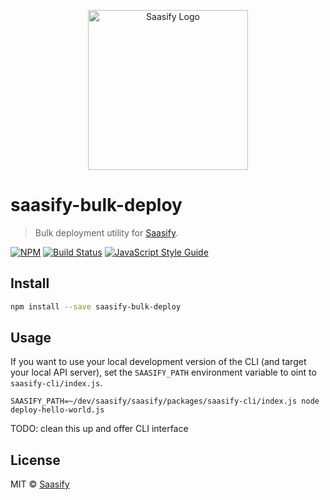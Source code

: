 <p align="center">
  <a href="https://saasify.sh" title="Saasify">
    <img src="https://raw.githubusercontent.com/saasify-sh/saasify/master/logo-vert-white@4x.png" alt="Saasify Logo" width="256" />
  </a>
</p>

# saasify-bulk-deploy

> Bulk deployment utility for [Saasify](https://saasify.sh).

[![NPM](https://img.shields.io/npm/v/saasify-bulk-deploy.svg)](https://www.npmjs.com/package/saasify-bulk-deploy) [![Build Status](https://travis-ci.com/saasify-sh/saasify.svg?branch=master)](https://travis-ci.com/saasify-sh/saasify) [![JavaScript Style Guide](https://img.shields.io/badge/code_style-standard-brightgreen.svg)](https://standardjs.com)

## Install

```bash
npm install --save saasify-bulk-deploy
```

## Usage

If you want to use your local development version of the CLI (and target your local API server), set the `SAASIFY_PATH` environment variable to oint to `saasify-cli/index.js`.

```
SAASIFY_PATH=~/dev/saasify/saasify/packages/saasify-cli/index.js node deploy-hello-world.js
```

TODO: clean this up and offer CLI interface

## License

MIT © [Saasify](https://saasify.sh)
